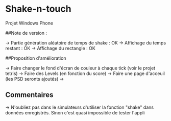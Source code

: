 # Shake-n-touch
Projet Windows Phone

##Note de version : 

-> Partie génération aléatoire de temps de shake : OK 
-> Affichage du temps restant : OK
-> Affichage du rectangle : OK

##Proposition d'amélioration

-> Faire changer le fond d'écran de couleur à chaque tick (voir le projet tetris) 
-> Faire des Levels (en fonction du score) 
-> Faire une page d'acceuil (les PSD seronts ajoutés)
-> 

## Commentaires 

-> N'oubliez pas dans le simulateurs d'utiliser la fonction "shake" dans données enregistrés. Sinon c'est quasi impossible de tester l'appli

